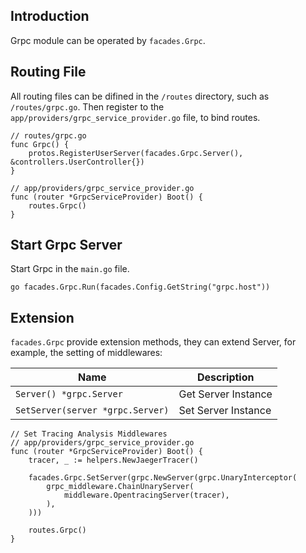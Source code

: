 ## Introduction

Grpc module can be operated by `facades.Grpc`.

## Routing File

All routing files can be difined in the `/routes` directory, such as `/routes/grpc.go`. Then register to the `app/providers/grpc_service_provider.go` file, to bind routes.

```
// routes/grpc.go
func Grpc() {
	protos.RegisterUserServer(facades.Grpc.Server(), &controllers.UserController{})
}

// app/providers/grpc_service_provider.go
func (router *GrpcServiceProvider) Boot() {
	routes.Grpc()
}
```

## Start Grpc Server

Start Grpc in the `main.go` file.

```
go facades.Grpc.Run(facades.Config.GetString("grpc.host"))
```

## Extension

`facades.Grpc` provide extension methods, they can extend Server, for example, the setting of middlewares:

| Name                             | Description         |
| -------------------------------- | ------------------- |
| `Server() *grpc.Server`          | Get Server Instance |
| `SetServer(server *grpc.Server)` | Set Server Instance |

```
// Set Tracing Analysis Middlewares
// app/providers/grpc_service_provider.go
func (router *GrpcServiceProvider) Boot() {
	tracer, _ := helpers.NewJaegerTracer()

	facades.Grpc.SetServer(grpc.NewServer(grpc.UnaryInterceptor(
		grpc_middleware.ChainUnaryServer(
			middleware.OpentracingServer(tracer),
		),
	)))

	routes.Grpc()
}
```
